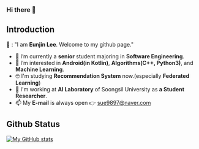 ### Hi there 👋

## Introduction 
👩 : "I am **Eunjin Lee**. Welcome to my github page."

- 🔭 I’m currently a **senior** student majoring in **Software Engineering**.
- 🌱 I’m interested in **Android(in Kotlin)**, **Algorithms(C++, Python3)**, and **Machine Learning**.
- 🤓 I'm studying **Recommendation System** now.(especially **Federated Learning**)
- 💼 I'm working at **AI Laboratory** of Soongsil University as **a Student Researcher**.
- 📫 My **E-mail** is always open 👉 sue9897@naver.com

## Github Status
[![My GitHub stats](https://github-readme-stats.vercel.app/api?username=witheunjin)](https://github.com/anuraghazra/github-readme-stats)
